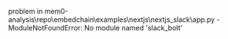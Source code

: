 problem in mem0-analysis\repo\embedchain\examples\nextjs\nextjs_slack\app.py - ModuleNotFoundError: No module named 'slack_bolt'
